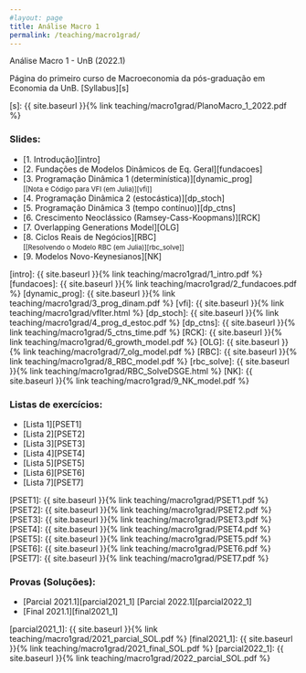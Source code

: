 ```yaml
---
#layout: page
title: Análise Macro 1
permalink: /teaching/macro1grad/
---
```


Análise Macro 1 - UnB (2022.1)

Página do primeiro curso de Macroeconomia da pós-graduação em Economia da UnB. [Syllabus][s]

[s]: {{ site.baseurl }}{% link teaching/macro1grad/PlanoMacro_1_2022.pdf %}

### Slides:

* [1. Introdução][intro]
* [2. Fundações de Modelos Dinâmicos de Eq. Geral][fundacoes]
* [3. Programação Dinâmica 1 (determinística)][dynamic_prog]<br/> 
<small>[[Nota e Código para VFI (em Julia)][vfi]] </small>
* [4. Programação Dinâmica 2 (estocástica)][dp_stoch]
* [5. Programação Dinâmica 3 (tempo contínuo)][dp_ctns]
* [6. Crescimento Neoclássico (Ramsey-Cass-Koopmans)][RCK]
* [7. Overlapping Generations Model][OLG]
* [8. Ciclos Reais de Negócios][RBC]<br/>
<small>[[Resolvendo o Modelo RBC (em Julia)][rbc_solve]] </small>
* [9. Modelos Novo-Keynesianos][NK]

[intro]: {{ site.baseurl }}{% link teaching/macro1grad/1_intro.pdf %}
[fundacoes]: {{ site.baseurl }}{% link teaching/macro1grad/2_fundacoes.pdf %}
[dynamic_prog]: {{ site.baseurl }}{% link teaching/macro1grad/3_prog_dinam.pdf %}
[vfi]: {{ site.baseurl }}{% link teaching/macro1grad/vfIter.html %}
[dp_stoch]: {{ site.baseurl }}{% link teaching/macro1grad/4_prog_d_estoc.pdf %}
[dp_ctns]: {{ site.baseurl }}{% link teaching/macro1grad/5_ctns_time.pdf %}
[RCK]: {{ site.baseurl }}{% link teaching/macro1grad/6_growth_model.pdf %}
[OLG]: {{ site.baseurl }}{% link teaching/macro1grad/7_olg_model.pdf %}
[RBC]: {{ site.baseurl }}{% link teaching/macro1grad/8_RBC_model.pdf %}
[rbc_solve]: {{ site.baseurl }}{% link teaching/macro1grad/RBC_SolveDSGE.html %}
[NK]: {{ site.baseurl }}{% link teaching/macro1grad/9_NK_model.pdf %}


### Listas de exercícios:

* [Lista 1][PSET1]
* [Lista 2][PSET2]
* [Lista 3][PSET3]
* [Lista 4][PSET4]
* [Lista 5][PSET5]
* [Lista 6][PSET6]
* [Lista 7][PSET7]



[PSET1]: {{ site.baseurl }}{% link teaching/macro1grad/PSET1.pdf %}
[PSET2]: {{ site.baseurl }}{% link teaching/macro1grad/PSET2.pdf %}
[PSET3]: {{ site.baseurl }}{% link teaching/macro1grad/PSET3.pdf %}
[PSET4]: {{ site.baseurl }}{% link teaching/macro1grad/PSET4.pdf %}
[PSET5]: {{ site.baseurl }}{% link teaching/macro1grad/PSET5.pdf %}
[PSET6]: {{ site.baseurl }}{% link teaching/macro1grad/PSET6.pdf %}
[PSET7]: {{ site.baseurl }}{% link teaching/macro1grad/PSET7.pdf %}


### Provas (Soluções):

* [Parcial 2021.1][parcial2021_1] [Parcial 2022.1][parcial2022_1]
* [Final 2021.1][final2021_1]

[parcial2021_1]: {{ site.baseurl }}{% link teaching/macro1grad/2021_parcial_SOL.pdf %}
[final2021_1]: {{ site.baseurl }}{% link teaching/macro1grad/2021_final_SOL.pdf %}
[parcial2022_1]: {{ site.baseurl }}{% link teaching/macro1grad/2022_parcial_SOL.pdf %}


